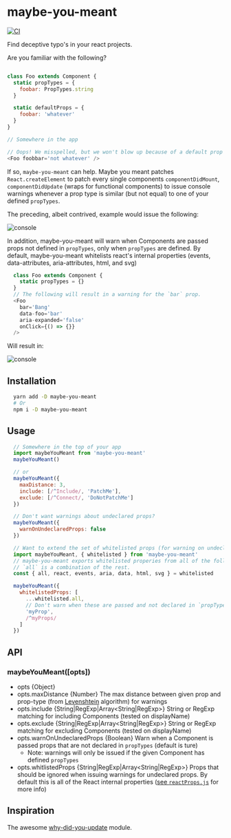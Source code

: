 # maybe-you-meant
[![CI][travis-image]][travis-url]

Find deceptive typo's in your react projects.

Are you familiar with the following?

```js

class Foo extends Component {
  static propTypes = {
    foobar: PropTypes.string
  }

  static defaultProps = {
    foobar: 'whatever'
  }
}

// Somewhere in the app

// Oops! We misspelled, but we won't blow up because of a default prop type.
<Foo foobbar='not whatever' />
```

If so, `maybe-you-meant` can help. Maybe you meant patches `React.createElement`
to patch every single components `componentDidMount`, `componentDidUpdate`
(wraps for functional components) to issue console warnings whenever a prop type
is similar (but not equal) to one of your defined `propTypes`.

The preceding, albeit contrived, example would issue the following:

![console](https://raw.githubusercontent.com/nickpisacane/maybe-you-meant/master/graphics/console.png)

In addition, maybe-you-meant will warn when Components are passed props not
defined in `propTypes`, only when `propTypes` are defined. By default, maybe-you-meant
whitelists react's internal properties (events, data-attributes, aria-attributes, html, and svg)

```js
  class Foo extends Component {
    static propTypes = {}
  }
  // The following will result in a warning for the `bar` prop.
  <Foo
    bar='Bang'
    data-foo='bar'
    aria-expanded='false'
    onClick={() => {}}
  />
```

Will result in:

![console](https://raw.githubusercontent.com/nickpisacane/maybe-you-meant/master/graphics/console-undeclared-prop.png)

## Installation

```sh
  yarn add -D maybe-you-meant
  # Or
  npm i -D maybe-you-meant
```

## Usage

```js
  // Somewhere in the top of your app
  import maybeYouMeant from 'maybe-you-meant'
  maybeYouMeant()

  // or
  maybeYouMeant({
    maxDistance: 3,
    include: [/^Include/, 'PatchMe'],
    exclude: [/^Connect/, 'DoNotPatchMe']
  })

  // Don't want warnings about undeclared props?
  maybeYouMeant({
    warnOnUndeclaredProps: false
  })

  // Want to extend the set of whitelisted props (for warning on undeclared props)?
  import maybeYouMeant, { whitelisted } from 'maybe-you-meant'
  // maybe-you-meant exports whitelisted properies from all of the following
  // `all` is a combination of the rest.
  const { all, react, events, aria, data, html, svg } = whitelisted

  maybeYouMeant({
    whitelistedProps: [
      ...whitelisted.all,
      // Don't warn when these are passed and not declared in `propTypes`
      'myProp',
      /^myProps/
    ]
  })
```

## API

### maybeYouMeant([opts])
* opts {Object}
* opts.maxDistance {Number} The max distance between given prop and prop-type (from [Levenshtein](https://en.wikipedia.org/wiki/Levenshtein_distance) algorithm) for warnings
* opts.include {String|RegExp|Array<String|RegExp>} String or RegExp matching for including Components (tested on displayName)
* opts.exclude {String|RegExp|Array<String|RegExp>} String or RegExp matching for excluding Components (tested on displayName)
* opts.warnOnUndeclaredProps {Boolean} Warn when a Component is passed props that are not declared in `propTypes` (default is ture)
  * Note: warnings will only be issued if the given Component has defined `propTypes`
* opts.whitlistedProps {String|RegExp|Array<String|RegExp>} Props that should be ignored
when issuing warnings for undeclared props. By default this is all of the React
internal properties ([see `reactProps.js`](https://github.com/nickpisacane/maybe-you-meant/blob/master/src/reactProps.js) for more info)
## Inspiration

The awesome [why-did-you-update](https://github.com/garbles/why-did-you-update)
module.


[travis-image]: https://travis-ci.org/nickpisacane/maybe-you-meant.svg?branch=master
[travis-url]: https://travis-ci.org/nickpisacane/maybe-you-meant
